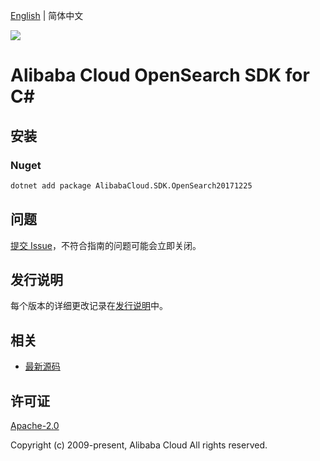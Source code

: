 [English](README.md) | 简体中文

![](https://aliyunsdk-pages.alicdn.com/icons/AlibabaCloud.svg)

# Alibaba Cloud OpenSearch SDK for C#

## 安装

### Nuget

```bash
dotnet add package AlibabaCloud.SDK.OpenSearch20171225
```

## 问题

[提交 Issue](https://github.com/aliyun/alibabacloud-csharp-sdk/issues/new)，不符合指南的问题可能会立即关闭。

## 发行说明

每个版本的详细更改记录在[发行说明](./ChangeLog.md)中。

## 相关

* [最新源码](https://github.com/aliyun/alibabacloud-csharp-sdk/)

## 许可证

[Apache-2.0](http://www.apache.org/licenses/LICENSE-2.0)

Copyright (c) 2009-present, Alibaba Cloud All rights reserved.

